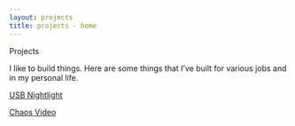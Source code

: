 ```yaml
---
layout: projects
title: projects - home
---
```


Projects

I like to build things. Here are some things that I’ve built for various jobs and in my personal life.

[USB Nightlight](usb-nightlight.html)

[Chaos Video](chaos-video.html)